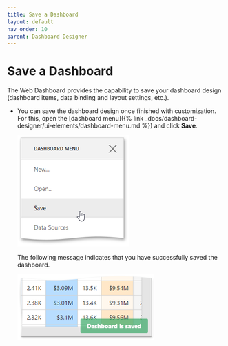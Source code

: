 ```yaml
---
title: Save a Dashboard
layout: default
nav_order: 10
parent: Dashboard Designer
---
```

# Save a Dashboard
The Web Dashboard provides the capability to save your dashboard design (dashboard items, data binding and layout settings, etc.).

* You can save the dashboard design once finished with customization. For this, open the [dashboard menu]({% link _docs/dashboard-designer/ui-elements/dashboard-menu.md %}) and click **Save**.
	
	![wdd-save-dashboard](/assets/images/dashboards/img122631.png)
	
	The following message indicates that you have successfully saved the dashboard.
	
	![wdd-dashboard-saved-message](/assets/images/dashboards/img125564.png)
